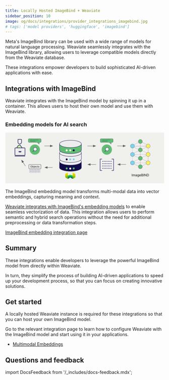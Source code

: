 ```yaml
---
title: Locally Hosted ImageBind + Weaviate
sidebar_position: 10
image: og/docs/integrations/provider_integrations_imagebind.jpg
# tags: ['model providers', 'huggingface', 'imagebind']
---
```


<!-- Note: for images, use https://docs.google.com/presentation/d/15opIcJuaIjEEcs_1Zm8B6pccox2p7_MHSjCnRv4dPfU/edit?usp=sharing -->

Meta's ImageBind library can be used with a wide range of models for natural language processing. Weaviate seamlessly integrates with the ImageBind library, allowing users to leverage compatible models directly from the Weaviate database.

These integrations empower developers to build sophisticated AI-driven applications with ease.

## Integrations with ImageBind

Weaviate integrates with the ImageBind model by spinning it up in a container. This allows users to host their own model and use them with Weaviate.

### Embedding models for AI search

![Embedding integration illustration](../_includes/integration_imagebind_embedding.png)

The ImageBind embedding model transforms multi-modal data into vector embeddings, capturing meaning and context.

[Weaviate integrates with ImageBind's embedding models](./embeddings-multimodal.md) to enable seamless vectorization of data. This integration allows users to perform semantic and hybrid search operations without the need for additional preprocessing or data transformation steps.

[ImageBind embedding integration page](./embeddings-multimodal.md)

## Summary

These integrations enable developers to leverage the powerful ImageBind model from directly within Weaviate.

In turn, they simplify the process of building AI-driven applications to speed up your development process, so that you can focus on creating innovative solutions.

## Get started

A locally hosted Weaviate instance is required for these integrations so that you can host your own ImageBind model.

Go to the relevant integration page to learn how to configure Weaviate with the ImageBind model and start using it in your applications.

- [Multimodal Embeddings](./embeddings-multimodal.md)

## Questions and feedback

import DocsFeedback from '/_includes/docs-feedback.mdx';

<DocsFeedback/>
